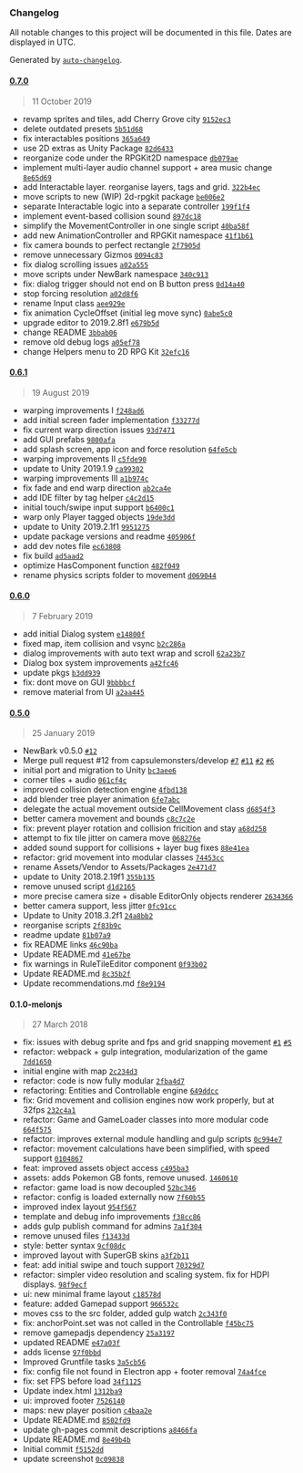 ### Changelog

All notable changes to this project will be documented in this file. Dates are displayed in UTC.

Generated by [`auto-changelog`](https://github.com/CookPete/auto-changelog).

#### [0.7.0](https://github.com/route1rodent/newbark/compare/0.6.1...0.7.0)

> 11 October 2019

- revamp sprites and tiles, add Cherry Grove city [`9152ec3`](https://github.com/route1rodent/newbark/commit/9152ec3f673c27869bd7dd57cf47d42708b0b350)
- delete outdated presets [`5b51d68`](https://github.com/route1rodent/newbark/commit/5b51d68e25df908db87d2cc74d29a184cffe778f)
- fix interactables positions [`365a649`](https://github.com/route1rodent/newbark/commit/365a649a59faaaebba894a6b3a1fd3d2267adba0)
- use 2D extras as Unity Package [`82d6433`](https://github.com/route1rodent/newbark/commit/82d6433417c7baa8f6a6ae1a207fc33660357a02)
- reorganize code under the RPGKit2D namespace [`db079ae`](https://github.com/route1rodent/newbark/commit/db079ae9c0a11aa3acfa1dd9caf83beb924218d5)
- implement multi-layer audio channel support + area music change [`8e65d69`](https://github.com/route1rodent/newbark/commit/8e65d69bf1c177f87d1c60896e5c74e0f6e25a4c)
- add Interactable layer. reorganise layers, tags and grid. [`322b4ec`](https://github.com/route1rodent/newbark/commit/322b4eca258d9e99dbe7beff9f571f4da1039135)
- move scripts to new (WIP) 2d-rpgkit package [`be006e2`](https://github.com/route1rodent/newbark/commit/be006e28510c621433fa1a94786c7a4ec2e5ec68)
- separate Interactable logic into a separate controller [`199f1f4`](https://github.com/route1rodent/newbark/commit/199f1f48fc3058ba3f341bc8dc8411168f3e7b36)
- implement event-based collision sound [`897dc18`](https://github.com/route1rodent/newbark/commit/897dc18518a428d3e5c0a3606f57fe37003dc421)
- simplify the MovementController in one single script [`40ba58f`](https://github.com/route1rodent/newbark/commit/40ba58f9db87cd24a18949533ee1fa07526a09ad)
- add new AnimationController and RPGKit namespace [`41f1b61`](https://github.com/route1rodent/newbark/commit/41f1b61ba4e86005e7285a14f23b58a6d4fc45a4)
- fix camera bounds to perfect rectangle [`2f7905d`](https://github.com/route1rodent/newbark/commit/2f7905da33a872c14be948e4b1f2d9dfbad15383)
- remove unnecessary Gizmos [`0094c83`](https://github.com/route1rodent/newbark/commit/0094c83a8ad9b057a2b97d9751bf9d2619f30f23)
- fix dialog scrolling issues [`a02a555`](https://github.com/route1rodent/newbark/commit/a02a55551c7a6dfe0561849f0f904c5ae924bb2f)
- move scripts under NewBark namespace [`340c913`](https://github.com/route1rodent/newbark/commit/340c913be9068dfaf5a8600d7629158e3ae748e1)
- fix: dialog trigger should not end on B button press [`0d14a40`](https://github.com/route1rodent/newbark/commit/0d14a408321db4f57dd7f1e8045a797a7944c111)
- stop forcing resolution [`a02d8f6`](https://github.com/route1rodent/newbark/commit/a02d8f616c304cdc500a27fa19cb112064459b49)
- rename Input class [`aee929e`](https://github.com/route1rodent/newbark/commit/aee929e69f620427cfc32bfbe848374954f4365e)
- fix animation CycleOffset (initial leg move sync) [`0abe5c0`](https://github.com/route1rodent/newbark/commit/0abe5c090297a472e800e26c4719035ee6bacb1b)
- upgrade editor to 2019.2.8f1 [`e679b5d`](https://github.com/route1rodent/newbark/commit/e679b5dfc91f85b8070f318de553036103fd6878)
- change README [`3bbab06`](https://github.com/route1rodent/newbark/commit/3bbab06cdb3f72a171ce8f417ff4a78bca65d2da)
- remove old debug logs [`a05ef78`](https://github.com/route1rodent/newbark/commit/a05ef785fd6a661e7b3c2044f2d8c463cd709c4c)
- change Helpers menu to 2D RPG Kit [`32efc16`](https://github.com/route1rodent/newbark/commit/32efc16f04336e8cad1fa4cdb0e29ed5ade418ab)

#### [0.6.1](https://github.com/route1rodent/newbark/compare/0.6.0...0.6.1)

> 19 August 2019

- warping improvements I [`f248ad6`](https://github.com/route1rodent/newbark/commit/f248ad64d8e29b6e253999fbf3c09b0f536c3f61)
- add initial screen fader implementation [`f33277d`](https://github.com/route1rodent/newbark/commit/f33277d11badcb03a8577f818c04ce68e0097566)
- fix current warp direction issues [`93d7471`](https://github.com/route1rodent/newbark/commit/93d74719051a1fc6134b2f5e4ac4aca0a3a1b7fe)
- add GUI prefabs [`9800afa`](https://github.com/route1rodent/newbark/commit/9800afa53414c83b72e568d1490e560c7f391652)
- add splash screen, app icon and force resolution [`64fe5cb`](https://github.com/route1rodent/newbark/commit/64fe5cbe67177cf9d20bbf2e128fb2aa06f39877)
- warping improvements II [`c5fde90`](https://github.com/route1rodent/newbark/commit/c5fde906965af2e64a79c9ca23f7b8b16044d6a0)
- update to Unity 2019.1.9 [`ca99302`](https://github.com/route1rodent/newbark/commit/ca9930230e455d664ed560ef3352b45d1b377d1a)
- warping improvements III [`a1b974c`](https://github.com/route1rodent/newbark/commit/a1b974c1637d3c2f09978e5a3deda68f7908603e)
- fix fade and end warp direction [`ab2ca4e`](https://github.com/route1rodent/newbark/commit/ab2ca4ed4508680c938bc990e0e791da8a415190)
- add IDE filter by tag helper [`c4c2d15`](https://github.com/route1rodent/newbark/commit/c4c2d151862b886b7459c5d95e31ff1698992bfe)
- initial touch/swipe input support [`b6400c1`](https://github.com/route1rodent/newbark/commit/b6400c10aa936f22aef288cd1b2d63d97329ae70)
- warp only Player tagged objects [`19de3dd`](https://github.com/route1rodent/newbark/commit/19de3dd54b49b3b40eec67888bd242881a2900b9)
- update to Unity 2019.2.1f1 [`9951275`](https://github.com/route1rodent/newbark/commit/99512753c8035e7a5a440f4857e5cf31ac4f5b08)
- update package versions and readme [`405906f`](https://github.com/route1rodent/newbark/commit/405906faa08ea73eafc020e40212cedbc8318c71)
- add dev notes file [`ec63808`](https://github.com/route1rodent/newbark/commit/ec638088cf5bc87a1b6f38386a2d8ee04aa93bcf)
- fix build [`ad5aad2`](https://github.com/route1rodent/newbark/commit/ad5aad2c8452dd7ba3d2fe69ec815e6681ca9937)
- optimize HasComponent function [`482f049`](https://github.com/route1rodent/newbark/commit/482f04940c1325bb9bb6815c3433be6e0ed25f70)
- rename physics scripts folder to movement [`d069044`](https://github.com/route1rodent/newbark/commit/d06904452f1815718f70da48c4293a9bd30080c1)

#### [0.6.0](https://github.com/route1rodent/newbark/compare/0.5.0...0.6.0)

> 7 February 2019

- add initial Dialog system [`e14800f`](https://github.com/route1rodent/newbark/commit/e14800f7f3600d163e87fb57a1d3c0dc8c7fde0f)
- fixed map, item collision and vsync [`b2c286a`](https://github.com/route1rodent/newbark/commit/b2c286a6fbf31f683592687d80aae052b65daac0)
- dialog improvements with auto text wrap and scroll [`62a23b7`](https://github.com/route1rodent/newbark/commit/62a23b79aa08e88df2fb052d1a1a25604ac23904)
- Dialog box system improvements [`a42fc46`](https://github.com/route1rodent/newbark/commit/a42fc464ee0e058e53dd7e5d776ad6672257f6d1)
- update pkgs [`b3dd939`](https://github.com/route1rodent/newbark/commit/b3dd939b2da986ac3c62d34dba43e105455ed717)
- fix: dont move on GUI [`9bbbbcf`](https://github.com/route1rodent/newbark/commit/9bbbbcfa1a359ad35a757817014b979231888cb9)
- remove material from UI [`a2aa445`](https://github.com/route1rodent/newbark/commit/a2aa445eb118227f5a9662f52e146bc2c6c1c74d)

#### [0.5.0](https://github.com/route1rodent/newbark/compare/0.1.0-melonjs...0.5.0)

> 25 January 2019

- NewBark v0.5.0 [`#12`](https://github.com/route1rodent/newbark/pull/12)
- Merge pull request #12 from capsulemonsters/develop [`#7`](https://github.com/route1rodent/newbark/issues/7) [`#11`](https://github.com/route1rodent/newbark/issues/11) [`#2`](https://github.com/route1rodent/newbark/issues/2) [`#6`](https://github.com/route1rodent/newbark/issues/6)
- initial port and migration to Unity [`bc3aee6`](https://github.com/route1rodent/newbark/commit/bc3aee6453ad52ffe465aa46d89788f70fb017e0)
- corner tiles + audio [`061cf4c`](https://github.com/route1rodent/newbark/commit/061cf4c615887974e41d0709994932b3de53f92b)
- improved collision detection engine [`4fbd138`](https://github.com/route1rodent/newbark/commit/4fbd138a0f50ab00a627dbb38f07c42239c2c197)
- add blender tree player animation [`6fe7abc`](https://github.com/route1rodent/newbark/commit/6fe7abce0cf5f7395dd4931c7722a3aefebb59ba)
- delegate the actual movement outside CellMovement class [`d6854f3`](https://github.com/route1rodent/newbark/commit/d6854f3a5fa011bc21afc31642445f60f62dd199)
- better camera movement and bounds [`c8c7c2e`](https://github.com/route1rodent/newbark/commit/c8c7c2ec082beb0f2c1f2519a3d40cfca67920e9)
- fix: prevent player rotation and collision fricition and stay [`a68d258`](https://github.com/route1rodent/newbark/commit/a68d258eb8997b65f9d2a721d96c33e292414ac8)
- attempt to fix tile jitter on camera move [`068276e`](https://github.com/route1rodent/newbark/commit/068276ef30b1fbb3fbe7e5246c14938c14838eba)
- added sound support for collisions + layer bug fixes [`88e41ea`](https://github.com/route1rodent/newbark/commit/88e41ea215f03c84143c27eb8b3afb491786b1a2)
- refactor: grid movement into modular classes [`74453cc`](https://github.com/route1rodent/newbark/commit/74453cc1744b672f0fb28c16c004de4f2b3448d0)
- rename Assets/Vendor to Assets/Packages [`2e471d7`](https://github.com/route1rodent/newbark/commit/2e471d75a06dbb6d796911dfad86002316e2d024)
- update to Unity 2018.2.19f1 [`355b135`](https://github.com/route1rodent/newbark/commit/355b1350eb324d51e38e971913032b54243efcf7)
- remove unused script [`d1d2165`](https://github.com/route1rodent/newbark/commit/d1d21658c4d6f99b00d811b06601a4e208796db4)
- more precise camera size + disable EditorOnly objects renderer [`2634366`](https://github.com/route1rodent/newbark/commit/26343667a26b5eff36aad53c24cc0c0df6101a95)
- better camera support, less jitter [`0fc91cc`](https://github.com/route1rodent/newbark/commit/0fc91cc96b69bf6d20ab324571aa73f64606b57e)
- Update to Unity 2018.3.2f1 [`24a8bb2`](https://github.com/route1rodent/newbark/commit/24a8bb2d917ef6b8bad9662a63e370ea1266fc52)
- reorganise scripts [`2f83b9c`](https://github.com/route1rodent/newbark/commit/2f83b9c89fe1a34c58df0a4ca76329d20f14e70d)
- readme update [`81b07a9`](https://github.com/route1rodent/newbark/commit/81b07a96c40368d9dae8548318d74b31b60e9c99)
- fix README links [`46c90ba`](https://github.com/route1rodent/newbark/commit/46c90ba3e0eb4018dd13bac9d588d46c89ed000c)
- Update README.md [`41e67be`](https://github.com/route1rodent/newbark/commit/41e67bed80afffca08966ba9a11c99d7f2693008)
- fix warnings in RuleTileEditor component [`0f93b02`](https://github.com/route1rodent/newbark/commit/0f93b02e53c9cff41556bcab23268f4dd5a77b68)
- Update README.md [`8c35b2f`](https://github.com/route1rodent/newbark/commit/8c35b2f8cb0b972dc0cde4beaf81fea37e343086)
- Update recommendations.md [`f8e9194`](https://github.com/route1rodent/newbark/commit/f8e919467b9a3118e0763227d1aab50afa111f54)

#### 0.1.0-melonjs

> 27 March 2018

- fix: issues with debug sprite and fps and grid snapping movement [`#1`](https://github.com/route1rodent/newbark/issues/1) [`#5`](https://github.com/route1rodent/newbark/issues/5)
- refactor: webpack + gulp integration, modularization of the game [`7dd1650`](https://github.com/route1rodent/newbark/commit/7dd16506c30a7d80d9f1079bb28c7a1f55bc762b)
- initial engine with map [`2c234d3`](https://github.com/route1rodent/newbark/commit/2c234d3b91235767a862a51e4f94fb69e48b998a)
- refactor: code is now fully modular [`2fba4d7`](https://github.com/route1rodent/newbark/commit/2fba4d725e442e98dcbe60ed8a0a8d31ffae5eb7)
- refactoring: Entities and Controllable engine [`649ddcc`](https://github.com/route1rodent/newbark/commit/649ddcc807874d59ab3207bbc37069679d47de62)
- fix: Grid movement and collision engines now work properly, but at 32fps [`232c4a1`](https://github.com/route1rodent/newbark/commit/232c4a1997c3873c88b71c39e7a0b8aae119158c)
- refactor: Game and GameLoader classes into more modular code [`664f575`](https://github.com/route1rodent/newbark/commit/664f575f08a20671b5f9d7bf077125eaa1b9820b)
- refactor: improves external module handling and gulp scripts [`0c994e7`](https://github.com/route1rodent/newbark/commit/0c994e7e34831d41856ce4d834436fd3cb3521db)
- refactor: movement calculations have been simplified, with speed support [`0104867`](https://github.com/route1rodent/newbark/commit/0104867225cd7af41540e629c224fdcf3e2b3b96)
- feat: improved assets object access [`c495ba3`](https://github.com/route1rodent/newbark/commit/c495ba30dcda095df6e397e343c3587e349073c5)
- assets: adds Pokemon GB fonts, remove unused. [`1460610`](https://github.com/route1rodent/newbark/commit/146061027361c823905675c1207c0d6982720340)
- refactor: game load is now decoupled [`52bc346`](https://github.com/route1rodent/newbark/commit/52bc3460235d4b1cb3996505f0b96a1f110811de)
- refactor: config is loaded externally now [`7f60b55`](https://github.com/route1rodent/newbark/commit/7f60b55dbe75ce5a6002d5fea636c32c1e51efa3)
- improved index layout [`954f567`](https://github.com/route1rodent/newbark/commit/954f5670e5e79ad0a0acd51d76016659a3bdd854)
- template and debug info improvements [`f38cc86`](https://github.com/route1rodent/newbark/commit/f38cc86b4555b9879a2f65ebd1c8fb402130e7eb)
- adds gulp publish command for admins [`7a1f304`](https://github.com/route1rodent/newbark/commit/7a1f304e628743154079848c051ef217aca89627)
- remove unused files [`f13433d`](https://github.com/route1rodent/newbark/commit/f13433d34d2027315aca823e9cb2acf0b628e2b0)
- style: better syntax [`9cf08dc`](https://github.com/route1rodent/newbark/commit/9cf08dcb8667b7ad72d3c0d74ab9e0999d09d6ec)
- improved layout with SuperGB skins [`a3f2b11`](https://github.com/route1rodent/newbark/commit/a3f2b1114c4ffd3851b584ef35909b3c9869ee0d)
- feat: add initial swipe and touch support [`70329d7`](https://github.com/route1rodent/newbark/commit/70329d7fa601df237a44421bfa3678d79bbf77fa)
- refactor: simpler video resolution and scaling system. fix for HDPI displays. [`98f9ecf`](https://github.com/route1rodent/newbark/commit/98f9ecfc7297984a8c4dcc8eea9e9fb089004775)
- ui: new minimal frame layout [`c18578d`](https://github.com/route1rodent/newbark/commit/c18578d0847904c86a505fd15c3145fd491fa729)
- feature: added Gamepad support [`966532c`](https://github.com/route1rodent/newbark/commit/966532c510297bfc88ce52cc17810803001150b7)
- moves css to the src folder, added gulp watch [`2c343f0`](https://github.com/route1rodent/newbark/commit/2c343f011d6f4313f7f1aea182c44c65a26955fd)
- fix: anchorPoint.set was not called in the Controllable [`f45bc75`](https://github.com/route1rodent/newbark/commit/f45bc7574e504827bcfe4532fffd15cffce272a8)
- remove gamepadjs dependency [`25a3197`](https://github.com/route1rodent/newbark/commit/25a31975696235fa6362dfbff52f06529015a7b4)
- updated README [`e47a03f`](https://github.com/route1rodent/newbark/commit/e47a03f93cc5edfd23908abd7941e19b5a216a85)
- adds license [`97f0bbd`](https://github.com/route1rodent/newbark/commit/97f0bbd50886d9340cfe8ccb549eb2ba68c9a661)
- Improved Gruntfile tasks [`3a5cb56`](https://github.com/route1rodent/newbark/commit/3a5cb564af98492df034cc2613946bc72ad2b90d)
- fix: config file not found in Electron app + footer removal [`74a4fce`](https://github.com/route1rodent/newbark/commit/74a4fce97dbc9021c02fe41f309c38a4a56c1a2a)
- fix: set FPS before load [`34f1125`](https://github.com/route1rodent/newbark/commit/34f1125ef7d07ca25c92dbf6f270e82dd6e4c04e)
- Update index.html [`1312ba9`](https://github.com/route1rodent/newbark/commit/1312ba9a8728dbf3ff242ddcc087f22020dc79c3)
- ui: improved footer [`7526140`](https://github.com/route1rodent/newbark/commit/752614084d4bd7c188c07bd54b6fff92a3fc7b36)
- maps: new player position [`c4baa2e`](https://github.com/route1rodent/newbark/commit/c4baa2ef390c7bc979958154bb26acf785632b63)
- Update README.md [`8502fd9`](https://github.com/route1rodent/newbark/commit/8502fd95f8719def119525625691dabd1473f7ab)
- update gh-pages commit descriptions [`a8466fa`](https://github.com/route1rodent/newbark/commit/a8466fa5b4ae2619faf7edc171098a10b276729e)
- Update README.md [`8e49b4b`](https://github.com/route1rodent/newbark/commit/8e49b4b3eebc76244744d0eae567a940a022a4c1)
- Initial commit [`f5152dd`](https://github.com/route1rodent/newbark/commit/f5152dd7d18b9086b2ba6cdf2d47e0c4e6f5be00)
- update screenshot [`0c09838`](https://github.com/route1rodent/newbark/commit/0c09838948fa6482e51f996c86437c855f7e8096)
